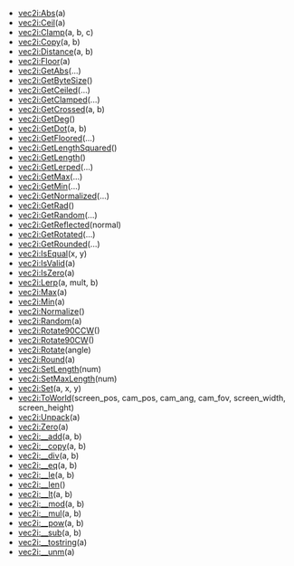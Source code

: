 - [vec2i:Abs](nil)(a)
- [vec2i:Ceil](nil)(a)
- [vec2i:Clamp](nil)(a, b, c)
- [vec2i:Copy](nil)(a, b)
- [vec2i:Distance](nil)(a, b)
- [vec2i:Floor](nil)(a)
- [vec2i:GetAbs](nil)(...)
- [vec2i:GetByteSize](nil)()
- [vec2i:GetCeiled](nil)(...)
- [vec2i:GetClamped](nil)(...)
- [vec2i:GetCrossed](nil)(a, b)
- [vec2i:GetDeg](nil)()
- [vec2i:GetDot](nil)(a, b)
- [vec2i:GetFloored](nil)(...)
- [vec2i:GetLengthSquared](nil)()
- [vec2i:GetLength](nil)()
- [vec2i:GetLerped](nil)(...)
- [vec2i:GetMax](nil)(...)
- [vec2i:GetMin](nil)(...)
- [vec2i:GetNormalized](nil)(...)
- [vec2i:GetRad](nil)()
- [vec2i:GetRandom](nil)(...)
- [vec2i:GetReflected](nil)(normal)
- [vec2i:GetRotated](nil)(...)
- [vec2i:GetRounded](nil)(...)
- [vec2i:IsEqual](nil)(x, y)
- [vec2i:IsValid](nil)(a)
- [vec2i:IsZero](nil)(a)
- [vec2i:Lerp](nil)(a, mult, b)
- [vec2i:Max](nil)(a)
- [vec2i:Min](nil)(a)
- [vec2i:Normalize](nil)()
- [vec2i:Random](nil)(a)
- [vec2i:Rotate90CCW](nil)()
- [vec2i:Rotate90CW](nil)()
- [vec2i:Rotate](nil)(angle)
- [vec2i:Round](nil)(a)
- [vec2i:SetLength](nil)(num)
- [vec2i:SetMaxLength](nil)(num)
- [vec2i:Set](nil)(a, x, y)
- [vec2i:ToWorld](nil)(screen_pos, cam_pos, cam_ang, cam_fov, screen_width, screen_height)
- [vec2i:Unpack](nil)(a)
- [vec2i:Zero](nil)(a)
- [vec2i:__add](nil)(a, b)
- [vec2i:__copy](nil)(a, b)
- [vec2i:__div](nil)(a, b)
- [vec2i:__eq](nil)(a, b)
- [vec2i:__le](nil)(a, b)
- [vec2i:__len](nil)()
- [vec2i:__lt](nil)(a, b)
- [vec2i:__mod](nil)(a, b)
- [vec2i:__mul](nil)(a, b)
- [vec2i:__pow](nil)(a, b)
- [vec2i:__sub](nil)(a, b)
- [vec2i:__tostring](nil)(a)
- [vec2i:__unm](nil)(a)